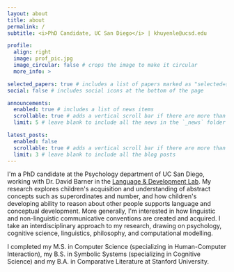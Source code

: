 ```yaml
---
layout: about
title: about
permalink: /
subtitle: <i>PhD Candidate, UC San Diego</i> | khuyenle@ucsd.edu

profile:
  align: right
  image: prof_pic.jpg
  image_circular: false # crops the image to make it circular
  more_info: >

selected_papers: true # includes a list of papers marked as "selected={true}"
social: false # includes social icons at the bottom of the page

announcements:
  enabled: true # includes a list of news items
  scrollable: true # adds a vertical scroll bar if there are more than 3 news items
  limit: 5 # leave blank to include all the news in the `_news` folder

latest_posts:
  enabled: false
  scrollable: true # adds a vertical scroll bar if there are more than 3 new posts items
  limit: 3 # leave blank to include all the blog posts
---
```


I'm a PhD candidate at the Psychology department of UC San Diego, working with Dr. David Barner in the [Language & Development Lab](http://ladlab.ucsd.edu). My research explores children's acquisition and understanding of abstract concepts such as superordinates and number, and how children's developing ability to reason about other people supports language and conceptual development. More generally, I'm interested in how linguistic and non-linguistic communicative conventions are created and acquired. I take an interdisciplinary approach to my research, drawing on psychology, cognitive science, linguistics, philosophy, and computational modelling.

I completed my M.S. in Computer Science (specializing in Human-Computer Interaction), my B.S. in Symbolic Systems (specializing in Cognitive Science) and my B.A. in Comparative Literature at Stanford University.
